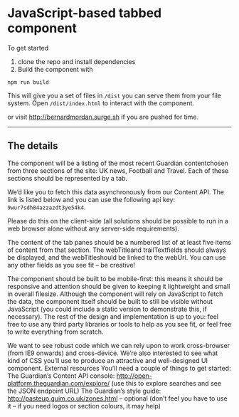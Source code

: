 # JavaScript-based tabbed component

To get started

1) clone the repo and install dependencies
2) Build the component with

```
npm run build
```

This will give you a set of files in `/dist` you can serve them from your file system.
Open `/dist/index.html` to interact with the component.

or visit http://bernardmordan.surge.sh if you are pushed for time.

----

## The details

The component will be a listing of the most recent Guardian content ​chosen
from three sections of the site​: UK news, Football and Travel. Each of these
sections should be represented by a tab.

We’d like you to fetch this data asynchronously ​from our Content API. The link
is listed below and you can use the following api key: `9wur7sdh84azzazdt3ye54k4`.

Please do this on the client-side ​(all solutions should be possible to run in a
web browser alone without any server-side requirements).

The content of the tab panes should be a numbered list of at least five items of
content ​from that section. The webTitleand trailTextfields should always
be displayed, and the webTitleshould be linked to the webUrl. You can use any
other fields as you see fit – be creative!

The component should be built to be mobile-first​: this means it should be
responsive and attention should be given to keeping it lightweight ​and small in overall filesize.
Although the component will rely on JavaScript to fetch the data, the
component itself should be built to still be visible without JavaScript ​(you could
include a static version to demonstrate this, if necessary).
The rest of the design and implementation is up to you: feel free to use any
third party libraries or tools to help as you see fit, or feel free to write
everything from scratch.

We want to see robust code which we can rely upon to work cross-browser
(from IE9 onwards) and cross-device​. We’re also interested to see what kind of
CSS you’ll use to produce an attractive and well-designed UI component.
External resources
You’ll need a couple of things to get started:
The Guardian’s Content API console​:
http://open-platform.theguardian.com/explore/ (use this to explore searches
and see the JSON endpoint URL)
The Guardian’s style guide​: http://pasteup.guim.co.uk/zones.html – optional
(don’t feel you have to use it – if you need logos or section colours, it may help)

